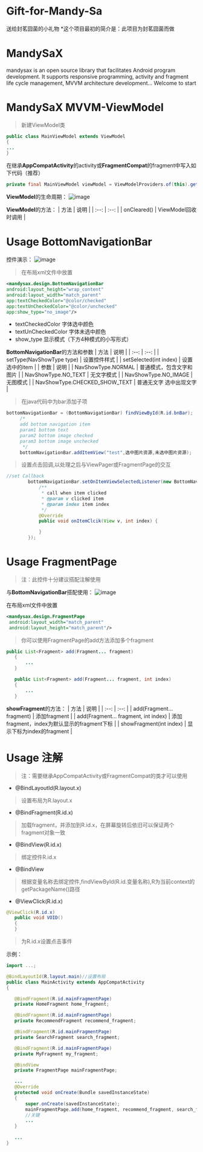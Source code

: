 # Gift-for-Mandy-Sa
送给封茗囧菌的小礼物
*这个项目最初的简介是：此项目为封茗囧菌而做

# MandySaX
mandysax is an open source library that facilitates Android program development. It supports responsive programming, activity and fragment life cycle management, MVVM architecture development... Welcome to start

# MandySaX MVVM-ViewModel

>新建ViewModel类
```java
public class MainViewModel extends ViewModel
{
... 
}
```

在继承**AppCompatActivity**的activity或**FragmentCompat**的fragment中写入如下代码（推荐）
```java
private final MainViewModel viewModel = ViewModelProviders.of(this).get(MainViewModel.class);
```

**ViewModel**的生命周期：
![image](http://39.106.7.220/mandysa/ViewModel.jpg)

**ViewModel**的方法：
| 方法 | 说明 |
| :--: | :--: |
| onCleared() | ViewModel回收时调用 |

# Usage BottomNavigationBar

控件演示：
![image](http://39.106.7.220/mandysa/BottomNavigationBar.jpg)

   > 在布局xml文件中放置
   ```xml
   <mandysax.design.BottomNavigationBar
   android:layout_height="wrap_content"
   android:layout_width="match_parent"
   app:textCheckedColor="@color/checked"
   app:textUnCheckedColor="@color/unchecked"
   app:show_type="no_image"/>
   ```
   
   * textCheckedColor 字体选中颜色
   * textUnCheckedColor 字体未选中颜色
   * show_type 显示模式（下方4种模式的小写形式）
   
   **BottomNavigationBar**的方法和参数
| 方法 | 说明 |
| :--: | :--: |
| setType(NavShowType type) | 设置控件样式 |
| setSelected(int index) | 设置选中的item |
| 参数 | 说明 |
| NavShowType.NORMAL | 普通模式，包含文字和图片 |
| NavShowType.NO_TEXT | 无文字模式 |
| NavShowType.NO_IMAGE | 无图模式 |
| NavShowType.CHECKED_SHOW_TEXT | 普通无文字 选中出现文字 |

   > 在java代码中为bar添加子项
   
   ```java
bottomNavigationBar = (BottomNavigationBar) findViewById(R.id.bnBar);
        /*
        add bottom navigation item
        param1 bottom text
        param2 bottom image checked
        param3 bottom image unchecked
         */
        bottomNavigationBar.addItemView("test",选中图片资源,未选中图片资源);
```

> 设置点击回调,以处理之后与ViewPager或FragmentPage的交互

```java
//set Callback
        bottomNavigationBar.setOnItemViewSelectedListener(new BottomNavigationBar.OnItemViewSelectedListener() {
            /**
             * call when item clicked
             * @param v clicked item
             * @param index item index
             */
            @Override
            public void onItemClcik(View v, int index) {

            }
        });
```

# Usage FragmentPage
>注：此控件十分建议搭配注解使用

与**BottomNavigationBar**搭配使用：
![image](http://39.106.7.220/mandysa/FragmentPage.jpg)


在布局xml文件中放置
```xml
<mandysax.design.FragmentPage
 android:layout_width="match_parent"
 android:layout_height="match_parent"/>
 ```
 
 > 你可以使用FragmentPage的add方法添加多个fragment
 ```java
 public List<Fragment> add(Fragment... fragment)
	{
		...
	}

	public List<Fragment> add(Fragment... fragment, int index)
	{
		...
	}

 ```
 **showFragment**的方法：
 | 方法 | 说明 |
| :--: | :--: |
| add(Fragment... fragment) | 添加fragment |
| add(Fragment... fragment, int index) | 添加fragment，index为默认显示的fragment下标 |
| showFragment(int index) | 显示下标为index的fragment |

 # Usage 注解
 
 >注：需要继承AppCompatActivity或FragmentCompat的类才可以使用
 
 * @BindLayoutId(R.layout.x)
 >设置布局为R.layout.x
 * @BindFragment(R.id.x)
 >加载fragment，并添加到R.id.x，在屏幕旋转后依旧可以保证两个fragment对象一致
 * @BindView(R.id.x)
 >绑定控件R.id.x
 * @BindView
 >根据变量名称去绑定控件,findViewById(R.id.变量名称),R为当前context的getPackageName()路径
 * @ViewClick(R.id.x)
 ```java
 @ViewClick(R.id.x)
	public void VOID()
	{
	}
```
>为R.id.x设置点击事件

示例：
 ```java
 import ...;

@BindLayoutId(R.layout.main)//设置布局
public class MainActivity extends AppCompatActivity
{

	@BindFragment(R.id.mainFragmentPage)
	private HomeFragment home_fragment;

	@BindFragment(R.id.mainFragmentPage)
	private RecommendFragment recommend_fragment;

	@BindFragment(R.id.mainFragmentPage)
	private SearchFragment search_fragment;

	@BindFragment(R.id.mainFragmentPage)
	private MyFragment my_fragment;

	@BindView
	private FragmentPage mainFragmentPage;

    ...
	@Override
	protected void onCreate(Bundle savedInstanceState)
	{
		super.onCreate(savedInstanceState);
		mainFragmentPage.add(home_fragment, recommend_fragment, search_fragment, my_fragment);
		//关键
		...
	}
	
	...
}
```


